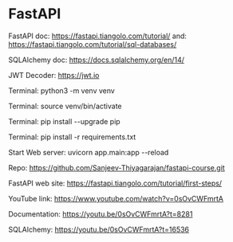 # FastAPI

FastAPI doc: https://fastapi.tiangolo.com/tutorial/
and: https://fastapi.tiangolo.com/tutorial/sql-databases/ 

SQLAlchemy doc: https://docs.sqlalchemy.org/en/14/

JWT Decoder: https://jwt.io 

Terminal: python3 -m venv venv  

Terminal: source venv/bin/activate 

Terminal: pip install --upgrade pip 

Terminal: pip install -r requirements.txt

Start Web server: uvicorn app.main:app --reload

Repo: https://github.com/Sanjeev-Thiyagarajan/fastapi-course.git 

FastAPI web site: https://fastapi.tiangolo.com/tutorial/first-steps/ 

YouTube link: https://www.youtube.com/watch?v=0sOvCWFmrtA

Documentation:  https://youtu.be/0sOvCWFmrtA?t=8281

SQLAlchemy: https://youtu.be/0sOvCWFmrtA?t=16536 